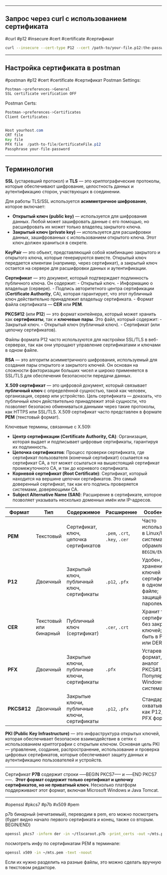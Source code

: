 
---
## Запрос через curl с использованием сертификата
#curl #p12 #insecure #cert #certificate #сертификат
```bash
curl --insecure --cert-type P12 --cert /path-to/your-file.p12:the-password https://your-host.com/endpoint
```

---

## Настройка сертификата в postman
#postman #p12 #cert #certificate #сертификат
Postman Settings:

```java
Postman->preferences->General
SSL certificate verification OFF
```

Postman Certs:

```java
Postman->preferences->Certificates
Client Certificates:


Host yourhost.com
CRT file
Key file
PFX file  /path-to-file/CertificateFile.p12  
Passphrase your-file-password
```

---

## Терминология

**SSL** (устаревший протокол) и **TLS** — это криптографические протоколы, которые обеспечивают шифрование, целостность данных и аутентификацию сторон, участвующих в соединении.

Для работы TLS/SSL используется **асимметричное шифрование**, которое включает:

- **Открытый ключ (public key)** — используется для шифрования данных. Любой может зашифровать данные с его помощью, но расшифровать их может только владелец закрытого ключа.
- **Закрытый ключ (private key)** — используется для расшифровки данных, зашифрованных с использованием открытого ключа. Этот ключ должен храниться в секрете.

**KeyPair** — это объект, представляющий собой комбинацию закрытого и открытого ключа, которые генерируются вместе. Открытый ключ передается клиентам (например, через сертификат), а закрытый ключ остается на сервере для расшифровки данных и аутентификации.

**Сертификат** — это документ, который подтверждает подлинность публичного ключа. Он содержит:
    - Открытый ключ.
    - Информацию о владельце (сервере).
    - Подпись авторитетного центра сертификации (**Certificate Authority**, CA), которая гарантирует, что этот публичный ключ действительно принадлежит владельцу сертификата.
    - Формат файла сертификата — **CER** или **PEM**.

**PKCS#12** (или **P12**) — это формат контейнера, который может хранить как **сертификаты**, так и **ключевые пары**. Это файл, который содержит:
    - Закрытый ключ.
    - Открытый ключ (публичный ключ).
    - Сертификат (или цепочку сертификатов).

Файлы формата P12 часто используются для настройки SSL/TLS в веб-серверах, так как они упрощают управление сертификатами и ключами в одном файле.

**RSA** — это алгоритм асимметричного шифрования, используемый для создания пары открытого и закрытого ключей. Он основан на сложности факторизации больших чисел и широко применяется в SSL/TLS для обеспечения безопасности передачи данных.

**X.509 сертификат** — это цифровой документ, который связывает **публичный ключ** с определённой сущностью, такой как человек, организация, сервер или устройство.
Цель сертификата — доказать, что публичный ключ действительно принадлежит этой сущности, что позволяет безопасно обмениваться данными через такие протоколы, как HTTPS или SSL/TLS.
X.509 сертификат часто представлен в формате **PEM** (текстовый формат).

Ключевые термины, связанные с X.509:
- **Центр сертификации (Certificate Authority, CA)**: Организация, которая выдает и подписывает цифровые сертификаты, гарантируя их подлинность.
- **Цепочка сертификатов**: Процесс проверки сертификата, где сертификат пользователя (конечный сертификат) ссылается на сертификат CA, а тот может ссылаться на вышестоящий сертификат промежуточного CA, и так до корневого сертификата.
- **Корневой сертификат (Root Certificate)**: Сертификат, который находится на вершине цепочки сертификатов. Это самый доверенный сертификат, так как его подпись проверяется системами, доверяющими CA.
- **Subject Alternative Name (SAN)**: Расширение в сертификате, которое позволяет указывать несколько доменных имён или IP-адресов.

| **Формат**  | **Тип**                | **Содержимое**                               | **Расширение**                 | **Особенности**                                                           |
| ----------- | ---------------------- | -------------------------------------------- | ------------------------------ | ------------------------------------------------------------------------- |
| **PEM**     | Текстовый              | Сертификат, ключ, цепочка сертификатов       | `.pem`, `.crt`, `.key`, `.cer` | Часто используется в Linux/Unix системах; обрамляется `BEGIN/END`.        |
| **P12**     | Двоичный               | Закрытый ключ, публичный ключ, сертификаты   | `.p12`, `.pfx`                 | Удобен для хранения ключей и сертификатов в одном файле; защищён паролем. |
| **CER**     | Текстовый или бинарный | Публичный ключ (сертификат)                  | `.cer`, `.crt`                 | Хранит только сертификаты, без закрытых ключей; может быть в PEM или DER. |
| **PFX**     | Двоичный               | Закрытые ключи, публичные ключи, сертификаты | `.pfx`                         | Устаревший формат, аналог PKCS#12. Популярен в Windows-системах.          |
| **PKCS#12** | Двоичный               | Закрытые ключи, публичные ключи, сертификаты | `.p12`, `.pfx`                 | Стандарт, охватывающий как P12, так и PFX форматы.                        |

**PKI (Public Key Infrastructure)** — это инфраструктура открытых ключей, которая обеспечивает безопасное взаимодействие в сетях с использованием криптографии с открытым ключом. Основная цель PKI — управление, создание, распространение, использование и проверка цифровых сертификатов, которые обеспечивают защиту данных и аутентификацию пользователей и устройств.

---

Сертификат **P7B** содержит строки —–BEGIN PKCS7—– и —–END PKCS7—–. 
**Этот формат содержит только сертификат и цепочку сертификатов, но не приватный ключ**. Несколько платформ поддерживают этот формат, включая Microsoft Windows и Java Tomcat.


----

#openssl #pkcs7 #p7b #x509 #pem

p7b бинарный (нечитаемый), переводим в pem, его можно посмотреть (будет видно начало первого сертификата и конец, также со вторым. BEGIN/END)
```bash
openssl pkcs7 -inform der -in ~/tlscaroot.p7b -print_certs -out ~/mts.pem
```

посмотреть инфу по сертификатам PEM в терминале:
```bash
openssl x509 -in ~/mts.pem -text -noout
```

Если их нужно разделить на разные файлы, это можно сделать вручную в текстовом редакторе.